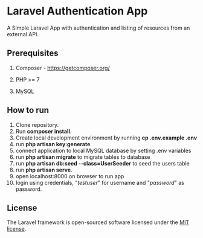 # Laravel Authentication App

A Simple Laravel App with authentication and listing of resources from an external API.

## Prerequisites

1. Composer - https://getcomposer.org/

2. PHP >= 7 
3. MySQL

## How to run

1. Clone repository.
2. Run **composer install**.
3. Create local development environment by running **cp .env.example .env**
4. run **php artisan key:generate**.
5. connect application to local MySQL database by setting .env variables
6. run **php artisan migrate** to migrate tables to database 
7. run **php artisan db:seed --class=UserSeeder** to seed the users table
8. run **php artisan serve**.
9. open localhost:8000 on browser to run app
10. login using credentials, "*testuser*" for username and "*password*" as password.

## License

The Laravel framework is open-sourced software licensed under the [MIT license](https://opensource.org/licenses/MIT).
